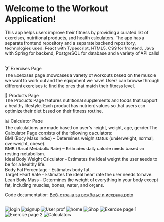 <h1>Welcome to the Workout Application! </h1>
This app helps users improve their fitness by providing a curated list of exercises, nutritional products, and health calculators. The app has a separate frontend repository and a separate backend repository, technologies used: React with Typescript, HTML5, CSS for frontend, Java with Spring for backend, PostgreSQL for database and a variety of API calls!  <br> <br>

🏋️ Exercises Page <br>
The Exercises page showcases a variety of workouts based on the muscle we want to work out and the equipment we have!
Users can browse through different exercises to find the ones that match their fitness level.

🥗 Products Page <br>
The Products Page features nutritional supplements and foods that support a healthy lifestyle. Each product has nutrient values so that users can optimize
their diet based on their fitness routine.

📊 Calculator Page <br>
The calculations are made based on user's height, weight, age, gender.The Calculator Page consists of the following calculators: <br>
BMI (Body Mass Index) – Determines weight status (underweight, normal, overweight, obese). <br>
BMR (Basal Metabolic Rate) – Estimates daily calorie needs based on resting metabolism. <br>
Ideal Body Weight Calculator - Estimates the ideal weight the user needs to be for a healthy life. <br>
Body Fat Percentage - Estimates body fat. <br>
Target Heart Rate - Estimates the ideal heart rate the user needs to have. <br>
Lean Body Mass - Determines the weight of everything in your body except fat, including muscles, bones, water, and organs. <br>

Code documentation: [Веб-страна за вежбање и исхрана.pptx](https://github.com/user-attachments/files/18759707/-.pptx)  <br> <br>

![login](https://github.com/user-attachments/assets/279ec8c3-92a1-4698-b8e4-306be3d28be0)
![signup](https://github.com/user-attachments/assets/79c36057-6672-413e-b3ad-1e4d47a1b1e5)
![User prof](https://github.com/user-attachments/assets/0a59b1df-708e-422c-a185-5392f07de1ae)
![home](https://github.com/user-attachments/assets/cbc1b900-6b39-4833-a676-8a0f3bcdfdbf)
![Shop](https://github.com/user-attachments/assets/afa343b4-5118-480b-ab72-b9e6cdf8fbfb)
![Exercise page 1](https://github.com/user-attachments/assets/502c0915-943c-4c29-a472-e1bc84eb0658)
![Exercise page 2](https://github.com/user-attachments/assets/47888224-1021-4e45-8a64-04d7eb4c0b1e)
![Calculators](https://github.com/user-attachments/assets/2a8a08c6-fde1-4fb3-8862-8897119c373b)




